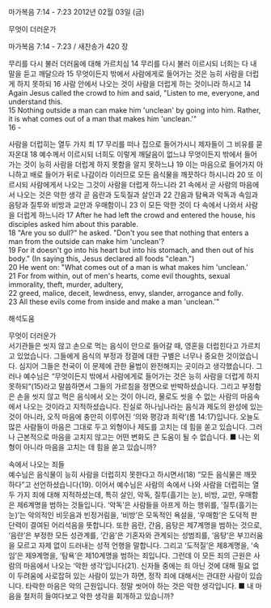 마가복음 7:14 - 7:23 
2012년 02월 03일 (금)

무엇이 더러운가



마가복음 7:14 - 7:23 / 새찬송가 420 장


무리를 다시 불러 더러움에 대해 가르치심
14 무리를 다시 불러 이르시되 너희는 다 내 말을 듣고 깨달으라 15 무엇이든지 밖에서 사람에게로 들어가는 것은 능히 사람을 더럽게 하지 못하되 16 사람 안에서 나오는 것이 사람을 더럽게 하는 것이니라 하시고
14 Again Jesus called the crowd to him and said, "Listen to me, everyone, and understand this.   
15 Nothing outside a man can make him 'unclean' by going into him. Rather, it is what comes out of a man that makes him 'unclean.'"   
16 -  

사람을 더럽히는 열두 가지 죄
17 무리를 떠나 집으로 들어가시니 제자들이 그 비유를 묻자온대 18 예수께서 이르시되 너희도 이렇게 깨달음이 없느냐 무엇이든지 밖에서 들어가는 것이 능히 사람을 더럽게 하지 못함을 알지 못하느냐 19 이는 마음으로 들어가지 아니하고 배로 들어가 뒤로 나감이라 이러므로 모든 음식물을 깨끗하다 하시니라 20 또 이르시되 사람에게서 나오는 그것이 사람을 더럽게 하느니라 21 속에서 곧 사람의 마음에서 나오는 것은 악한 생각 곧 음란과 도둑질과 살인과 22 간음과 탐욕과 악독과 속임과 음탕과 질투와 비방과 교만과 우매함이니 23 이 모든 악한 것이 다 속에서 나와서 사람을 더럽게 하느니라
17 After he had left the crowd and entered the house, his disciples asked him about this parable.   
18 "Are you so dull?" he asked. "Don't you see that nothing that enters a man from the outside can make him 'unclean'?   
19 For it doesn't go into his heart but into his stomach, and then out of his body." (In saying this, Jesus declared all foods "clean.")   
20 He went on: "What comes out of a man is what makes him 'unclean.'   
21 For from within, out of men's hearts, come evil thoughts, sexual immorality, theft, murder, adultery,   
22 greed, malice, deceit, lewdness, envy, slander, arrogance and folly.   
23 All these evils come from inside and make a man 'unclean.'"

해석도움





무엇이 더러운가  
서기관들은 씻지 않고 손으로 먹는 음식이 안으로 들어갈 때, 영혼을 더럽힌다고 가르치고 있었습니다. 그들에게 음식의 부정과 정결에 대한 구별은 너무나 중요한 것이었습니다. 심지어 그들은 천국이 이 문제에 관한 율법이 완전해지는 곳이라고 생각했습니다. 그러나 예수님은 “무엇이든지 밖에서 사람에게로 들어가는 것은 능히 사람을 더럽게 하지 못하되”(15)라고 말씀하면서 그들의 가르침을 정면으로 반박하셨습니다. 그리고 부정함은 손을 씻지 않고 먹은 음식에서 오는 것이 아니라, 물로도 씻을 수 없는 사람의 마음속에서 나오는 것이라고 지적하셨습니다. 진실로 하나님나라는 음식과 제도의 완성에 있는 것이 아니라, 오직 마음에 충만히 이루어진 ‘의와 평강과 희락’(롬 14:17)입니다. 오늘도 많은 사람들이 마음은 그대로 두고 외형이나 제도를 고치는 데 힘을 쏟고 있습니다. 그러나 근본적으로 마음을 고치지 않고는 어떤 변화도 큰 도움이 될 수 없습니다.
■ 나는 외형이 아니라 마음을 고치는 데 힘을 쏟고 있습니까?

속에서 나오는 죄들  
예수님은 음식물이 능히 사람을 더럽히지 못한다고 하시면서(18) “모든 음식물은 깨끗하다”고 선언하셨습니다(19). 이어서 예수님은 사람의 속에서 나와 사람을 더럽히는 열두 가지 죄에 대해 지적하셨는데, 특히 살인, 악독, 질투(흘기는 눈), 비방, 교만, 우매함은 제6계명을 범하는 것들입니다. ‘악독’은 사람들을 아프게 하는 행위를, ‘질투(흘기는 눈)’는 악의적인 비웃음과 빈정거림을, ‘비방’은 모독적인 욕설을, ‘우매함’은 도덕적 판단력이 결여된 어리석음을 뜻합니다. 또한 음란, 간음, 음탕은 제7계명을 범하는 것으로, ‘음란’은 부정한 모든 성관계를, ‘간음’은 기혼자와 관계되는 성범죄를, ‘음탕’은 부끄러움을 모르고 자제 없이 드러내는 성적 언행을 말합니다. 그리고 ‘도적질’은 제8계명을, ‘속임’은 제9계명을, ‘탐욕’은 제10계명을 범하는 죄입니다. 그런데 이 모든 죄의 근원은 사람의 마음에서 나오는 ‘악한 생각’입니다(21). 신자들 중에는 죄 아닌 것에 대해 필요 없이 두려움에 사로잡혀 있는 사람이 있는가 하면, 정작 죄에 대해서는 관대한 사람이 있습니다. 타락한 마음은 악의 근원입니다. 정말 씻어야 하는 것은 악한 생각입니다.
■ 내 마음을 철저히 들여다보고 악한 생각을 회개하고 있습니까?